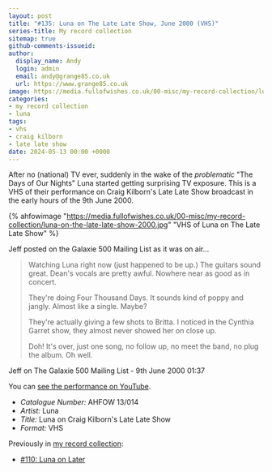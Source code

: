 ```yaml
---
layout: post
title: "#135: Luna on The Late Late Show, June 2000 (VHS)"
series-title: My record collection
sitemap: true
github-comments-issueid:
author:
  display_name: Andy
  login: admin
  email: andy@grange85.co.uk
  url: https://www.grange85.co.uk
image: https://media.fullofwishes.co.uk/00-misc/my-record-collection/luna-on-the-late-late-show-2000.jpg
categories:
- my record collection
- luna
tags:
- vhs
- craig kilborn
- late late show
date: 2024-05-13 00:00 +0000
---
```

After no (national) TV ever, suddenly in the wake of the _problematic_ "The Days of Our Nights" Luna started getting surprising TV exposure. This is a VHS of their performance on Craig Kilborn's Late Late Show broadcast in the early hours of the 9th June 2000.

{% ahfowimage "https://media.fullofwishes.co.uk/00-misc/my-record-collection/luna-on-the-late-late-show-2000.jpg" "VHS of Luna on The Late Late Show" %}

Jeff posted on the Galaxie 500 Mailing List as it was on air...

<blockquote>
<p>
Watching Luna right now (just happened to be up.)
The guitars sound great.  Dean's vocals are pretty
awful.  Nowhere near as good as in concert.
</p><p>
They're doing Four Thousand Days.  It sounds kind
of poppy and jangly.  Almost like a single.  Maybe?
</p><p>
They're actually giving a few shots to Britta.
I noticed in the Cynthia Garret show, they almost
never showed her on close up.
</p><p>
Doh!  It's over, just one song, no follow up, no meet
the band, no plug the album.  Oh well.
</p>
</blockquote>
<p class="caption">Jeff on The Galaxie 500 Mailing List - 9th June 2000 01:37 </p>

You can [see the performance on YouTube](https://www.youtube.com/watch?v=tzU1Q0qP67Q).

 - *Catalogue Number:* AHFOW 13/014
 - *Artist:* Luna
 - *Title:* Luna on Craig Kilborn's Late Late Show
 - *Format:* VHS

 Previously in [my record collection](/category/my-record-collection):
  - [#110: Luna on Later](/2024/02/15/my-record-collection-110-luna-on-later/)
